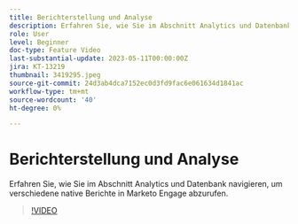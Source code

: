 ```yaml
---
title: Berichterstellung und Analyse
description: Erfahren Sie, wie Sie im Abschnitt Analytics und Datenbank navigieren, um verschiedene native Berichte in Marketo Engage abzurufen.
role: User
level: Beginner
doc-type: Feature Video
last-substantial-update: 2023-05-11T00:00:00Z
jira: KT-13219
thumbnail: 3419295.jpeg
source-git-commit: 24d3ab4dca7152ec0d3fd9fac6e061634d1841ac
workflow-type: tm+mt
source-wordcount: '40'
ht-degree: 0%

---
```



# Berichterstellung und Analyse

Erfahren Sie, wie Sie im Abschnitt Analytics und Datenbank navigieren, um verschiedene native Berichte in Marketo Engage abzurufen.

>[!VIDEO](https://video.tv.adobe.com/v/3419295/?learn=on)
